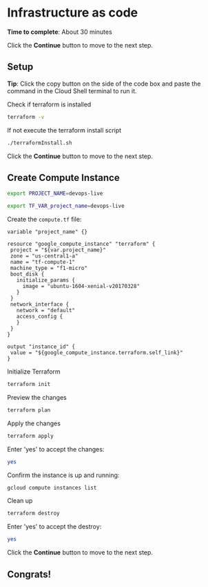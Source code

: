 # Infrastructure as code

**Time to complete**: About 30 minutes

Click the **Continue** button to move to the next step.

## Setup

**Tip**: Click the copy button on the side of the code box and paste the command in the Cloud Shell terminal to run it.

Check if terraform is installed
```bash
terraform -v
```

If not execute the terraform install script
```bash
./terraformInstall.sh
```
Click the **Continue** button to move to the next step.

## Create Compute Instance

```bash
export PROJECT_NAME=devops-live
```

```bash
export TF_VAR_project_name=devops-live
```

Create the `compute.tf` file:
```
variable "project_name" {}

resource "google_compute_instance" "terraform" {
 project = "${var.project_name}"
 zone = "us-central1-a"
 name = "tf-compute-1"
 machine_type = "f1-micro"
 boot_disk {
   initialize_params {
     image = "ubuntu-1604-xenial-v20170328"
   }
 }
 network_interface {
   network = "default"
   access_config {
   }
 }
}

output "instance_id" {
 value = "${google_compute_instance.terraform.self_link}"
}
```

Initialize Terraform
```bash
terraform init
```

Preview the changes
```bash
terraform plan
```

Apply the changes
```bash
terraform apply
```

Enter 'yes' to accept the changes:
```bash
yes
```

Confirm the instance is up and running:
```bash
gcloud compute instances list
```

Clean up
```bash
terraform destroy
```

Enter 'yes' to accept the destroy:
```bash
yes
```

Click the **Continue** button to move to the next step.

## Congrats!

<walkthrough-conclusion-trophy></walkthrough-conclusion-trophy>

